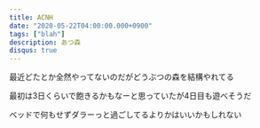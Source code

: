 ```yaml
---
title: ACNH
date: "2020-05-22T04:00:00.000+0900"
tags: ["blah"]
description: あつ森
disqus: true
---
```


最近どたとか全然やってないのだがどうぶつの森を結構やれてる

最初は3日くらいで飽きるかもなーと思っていたが4日目も遊べそうだ

ベッドで何もせずダラーっと過ごしてるよりかはいいかもしれない
